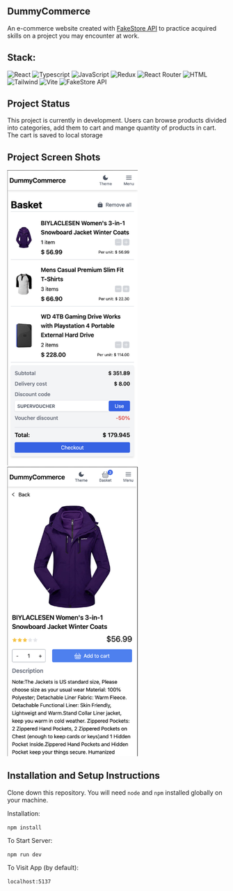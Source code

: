 ## DummyCommerce

An e-commerce website created with <a href="https://fakestoreapi.com/">FakeStore API</a> to practice acquired skills on a project you may encounter at work.

## Stack:

<img src="https://github.com/get-icon/geticon/raw/master/icons/react.svg" alt="React" width="40px" height="40px"> <img src="https://github.com/get-icon/geticon/raw/master/icons/typescript-icon.svg" alt="Typescript" width="40px" height="40px"> <img src="https://github.com/get-icon/geticon/raw/master/icons/javascript.svg" alt="JavaScript" width="40px" height="40px"> <img src="https://github.com/get-icon/geticon/raw/master/icons/redux.svg" alt="Redux" width="40px" height="40px"> <img src="https://static-00.iconduck.com/assets.00/react-router-icon-512x279-zswz065s.png" alt="React Router"  height="40px"> <img src="https://user-images.githubusercontent.com/25181517/192158954-f88b5814-d510-4564-b285-dff7d6400dad.png" alt="HTML" width="40px" height="40px"> <img src="https://user-images.githubusercontent.com/25181517/202896760-337261ed-ee92-4979-84c4-d4b829c7355d.png" alt="Tailwind" width="40px" height="40px"> <img src="https://github.com/get-icon/geticon/raw/master/icons/vite.svg" alt="Vite" width="40px" height="40px" style="max-width: 100%;"> <img src="https://fakestoreapi.com/icons/logo.png" alt="FakeStore API" width="40px" height="40px">

## Project Status

This project is currently in development. Users can browse products divided into categories, add them to cart and mange quantity of products in cart. The cart is saved to local storage

## Project Screen Shots 

 <img src="public/ss1.png" alt="cart" style="width: 300px"> <img src="public/ss2.png" alt="product page" style="width: 300px">   

## Installation and Setup Instructions

Clone down this repository. You will need `node` and `npm` installed globally on your machine.

Installation:

`npm install`

To Start Server:

`npm run dev`

To Visit App (by default):

`localhost:5137`


